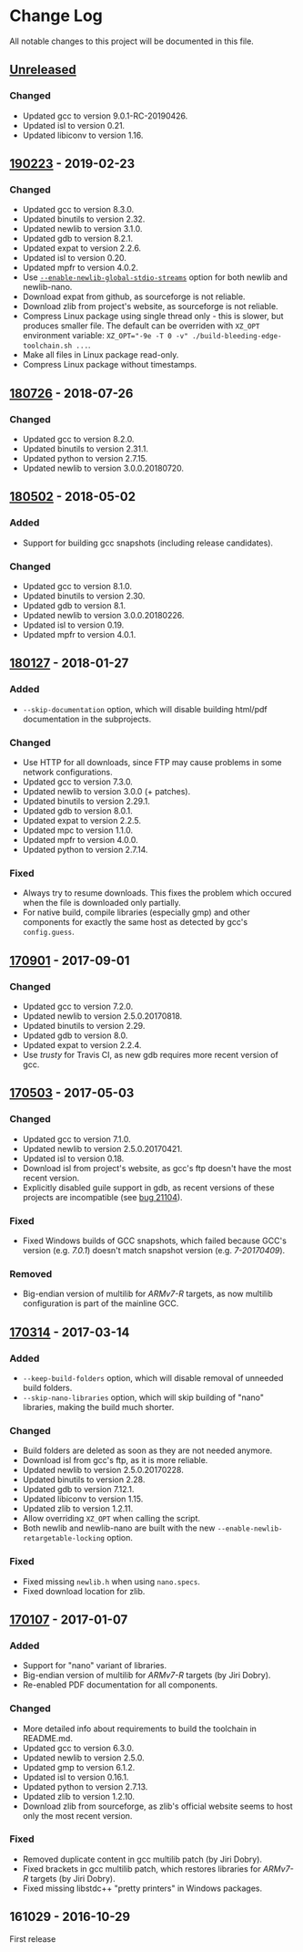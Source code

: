 Change Log
==========

All notable changes to this project will be documented in this file.

[Unreleased](https://github.com/FreddieChopin/bleeding-edge-toolchain/compare/190223...HEAD)
--------------------------------------------------------------------------------------------

### Changed

- Updated gcc to version 9.0.1-RC-20190426.
- Updated isl to version 0.21.
- Updated libiconv to version 1.16.

[190223](https://github.com/FreddieChopin/bleeding-edge-toolchain/compare/180726...190223) - 2019-02-23
-------------------------------------------------------------------------------------------------------

### Changed

- Updated gcc to version 8.3.0.
- Updated binutils to version 2.32.
- Updated newlib to version 3.1.0.
- Updated gdb to version 8.2.1.
- Updated expat to version 2.2.6.
- Updated isl to version 0.20.
- Updated mpfr to version 4.0.2.
- Use [`--enable-newlib-global-stdio-streams`](https://sourceware.org/ml/newlib/2017/msg00516.html) option for both
newlib and newlib-nano.
- Download expat from github, as sourceforge is not reliable.
- Download zlib from project's website, as sourceforge is not reliable.
- Compress Linux package using single thread only - this is slower, but produces smaller file. The default can be
overriden with `XZ_OPT` environment variable: `XZ_OPT="-9e -T 0 -v" ./build-bleeding-edge-toolchain.sh ...`.
- Make all files in Linux package read-only.
- Compress Linux package without timestamps.

[180726](https://github.com/FreddieChopin/bleeding-edge-toolchain/compare/180502...180726) - 2018-07-26
-------------------------------------------------------------------------------------------------------

### Changed

- Updated gcc to version 8.2.0.
- Updated binutils to version 2.31.1.
- Updated python to version 2.7.15.
- Updated newlib to version 3.0.0.20180720.

[180502](https://github.com/FreddieChopin/bleeding-edge-toolchain/compare/180127...180502) - 2018-05-02
-------------------------------------------------------------------------------------------------------

### Added

- Support for building gcc snapshots (including release candidates).

### Changed

- Updated gcc to version 8.1.0.
- Updated binutils to version 2.30.
- Updated gdb to version 8.1.
- Updated newlib to version 3.0.0.20180226.
- Updated isl to version 0.19.
- Updated mpfr to version 4.0.1.

[180127](https://github.com/FreddieChopin/bleeding-edge-toolchain/compare/170901...180127) - 2018-01-27
-------------------------------------------------------------------------------------------------------

### Added

- `--skip-documentation` option, which will disable building html/pdf documentation in the subprojects.

### Changed

- Use HTTP for all downloads, since FTP may cause problems in some network configurations.
- Updated gcc to version 7.3.0.
- Updated newlib to version 3.0.0 (+ patches).
- Updated binutils to version 2.29.1.
- Updated gdb to version 8.0.1.
- Updated expat to version 2.2.5.
- Updated mpc to version 1.1.0.
- Updated mpfr to version 4.0.0.
- Updated python to version 2.7.14.

### Fixed

- Always try to resume downloads. This fixes the problem which occured when the file is downloaded only partially.
- For native build, compile libraries (especially gmp) and other components for exactly the same host as detected by
gcc's `config.guess`.

[170901](https://github.com/FreddieChopin/bleeding-edge-toolchain/compare/170503...170901) - 2017-09-01
-------------------------------------------------------------------------------------------------------

### Changed

- Updated gcc to version 7.2.0.
- Updated newlib to version 2.5.0.20170818.
- Updated binutils to version 2.29.
- Updated gdb to version 8.0.
- Updated expat to version 2.2.4.
- Use *trusty* for Travis CI, as new gdb requires more recent version of gcc.

[170503](https://github.com/FreddieChopin/bleeding-edge-toolchain/compare/170314...170503) - 2017-05-03
-------------------------------------------------------------------------------------------------------

### Changed

- Updated gcc to version 7.1.0.
- Updated newlib to version 2.5.0.20170421.
- Updated isl to version 0.18.
- Download isl from project's website, as gcc's ftp doesn't have the most recent version.
- Explicitly disabled guile support in gdb, as recent versions of these projects are incompatible (see
[bug 21104](https://sourceware.org/bugzilla/show_bug.cgi?id=21104)).

### Fixed

- Fixed Windows builds of GCC snapshots, which failed because GCC's version (e.g. *7.0.1*) doesn't match snapshot
version (e.g. *7-20170409*).

### Removed

- Big-endian version of multilib for *ARMv7-R* targets, as now multilib configuration is part of the mainline GCC.

[170314](https://github.com/FreddieChopin/bleeding-edge-toolchain/compare/170107...170314) - 2017-03-14
-------------------------------------------------------------------------------------------------------

### Added

- `--keep-build-folders` option, which will disable removal of unneeded build folders.
- `--skip-nano-libraries` option, which will skip building of "nano" libraries, making the build much shorter.

### Changed

- Build folders are deleted as soon as they are not needed anymore.
- Download isl from gcc's ftp, as it is more reliable.
- Updated newlib to version 2.5.0.20170228.
- Updated binutils to version 2.28.
- Updated gdb to version 7.12.1.
- Updated libiconv to version 1.15.
- Updated zlib to version 1.2.11.
- Allow overriding `XZ_OPT` when calling the script.
- Both newlib and newlib-nano are built with the new `--enable-newlib-retargetable-locking` option.

### Fixed

- Fixed missing `newlib.h` when using `nano.specs`.
- Fixed download location for zlib.

[170107](https://github.com/FreddieChopin/bleeding-edge-toolchain/compare/161029...170107) - 2017-01-07
-------------------------------------------------------------------------------------------------------

### Added

- Support for "nano" variant of libraries.
- Big-endian version of multilib for *ARMv7-R* targets (by Jiri Dobry).
- Re-enabled PDF documentation for all components.

### Changed

- More detailed info about requirements to build the toolchain in README.md.
- Updated gcc to version 6.3.0.
- Updated newlib to version 2.5.0.
- Updated gmp to version 6.1.2.
- Updated isl to version 0.16.1.
- Updated python to version 2.7.13.
- Updated zlib to version 1.2.10.
- Download zlib from sourceforge, as zlib's official website seems to host only the most recent version.

### Fixed

- Removed duplicate content in gcc multilib patch (by Jiri Dobry).
- Fixed brackets in gcc multilib patch, which restores libraries for *ARMv7-R* targets (by Jiri Dobry).
- Fixed missing libstdc++ "pretty printers" in Windows packages.

161029 - 2016-10-29
-------------------

First release
